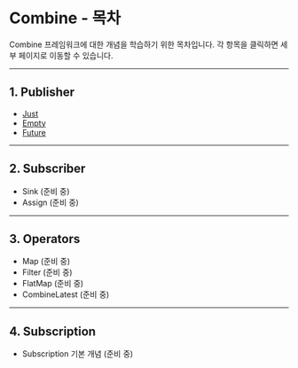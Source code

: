 # Combine - 목차

Combine 프레임워크에 대한 개념을 학습하기 위한 목차입니다. 각 항목을 클릭하면 세부 페이지로 이동할 수 있습니다.

---

## 1. Publisher

- [Just](./Combine/Publishers/Just.md)
- [Empty](./Combine/Publishers/Empty.md)
- [Future](./Combine/Publishers/Future.md)

---

## 2. Subscriber

- Sink (준비 중)
- Assign (준비 중)

---

## 3. Operators

- Map (준비 중)
- Filter (준비 중)
- FlatMap (준비 중)
- CombineLatest (준비 중)

---

## 4. Subscription

- Subscription 기본 개념 (준비 중)
